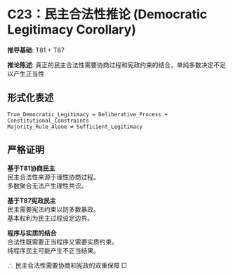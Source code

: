 # C23：民主合法性推论 (Democratic Legitimacy Corollary)  

**推导基础**: T81 + T87  

**推论陈述**: 真正的民主合法性需要协商过程和宪政约束的结合，单纯多数决定不足以产生正当性  

## 形式化表述  
```  
True_Democratic_Legitimacy = Deliberative_Process + Constitutional_Constraints  
Majority_Rule_Alone ≠ Sufficient_Legitimacy  
```  

## 严格证明  

**基于T81协商民主**  
民主合法性来源于理性协商过程。  
多数聚合无法产生理性共识。  

**基于T87宪政民主**  
民主需要宪法约束以防多数暴政。  
基本权利为民主过程设定边界。  

**程序与实质的结合**  
合法性既需要正当程序又需要实质约束。  
纯程序民主可能产生不正当结果。  

∴ 民主合法性需要协商和宪政的双重保障 □  